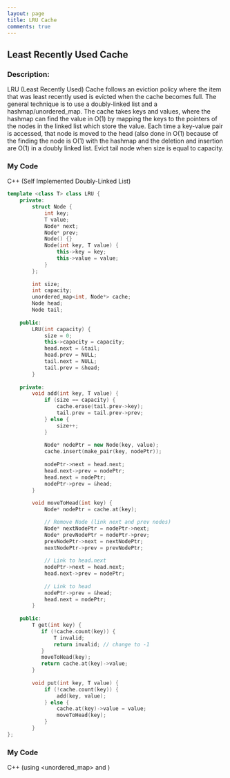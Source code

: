 ```yaml
---
layout: page
title: LRU Cache
comments: true
---
```


## Least Recently Used Cache

### Description:
LRU (Least Recently Used) Cache follows an eviction policy where the item that was least recently used is evicted when
the cache becomes full. The general technique is to use a doubly-linked list and a hashmap/unordered_map. The cache takes keys
and values, where the hashmap can find the value in O(1) by mapping the keys to the pointers of the nodes in the linked list
which store the value. Each time a key-value pair is accessed, that node is moved to the head (also done in O(1) because of the
finding the node is O(1) with the hashmap and the deletion and insertion are O(1) in a doubly linked list. Evict tail node 
when size is equal to capacity.
  
### My Code  
C++ (Self Implemented Doubly-Linked List)
```c++
template <class T> class LRU {
    private:
        struct Node {
            int key;
            T value;
            Node* next;
            Node* prev;
            Node() {}
            Node(int key, T value) {
                this->key = key;
                this->value = value;
            }
        };
        
        int size;
        int capacity;
        unordered_map<int, Node*> cache;
        Node head;
        Node tail;
    
    public:
        LRU(int capacity) {
            size = 0;
            this->capacity = capacity;
            head.next = &tail;
            head.prev = NULL;
            tail.next = NULL;
            tail.prev = &head;
        }
    
    private:
        void add(int key, T value) {
            if (size == capacity) {
                cache.erase(tail.prev->key);
                tail.prev = tail.prev->prev;
            } else {
                size++;
            }
            
            Node* nodePtr = new Node(key, value);
            cache.insert(make_pair(key, nodePtr));
            
            nodePtr->next = head.next;
            head.next->prev = nodePtr;
            head.next = nodePtr;
            nodePtr->prev = &head;
        }
        
        void moveToHead(int key) {
            Node* nodePtr = cache.at(key);

            // Remove Node (link next and prev nodes)
            Node* nextNodePtr = nodePtr->next;
            Node* prevNodePtr = nodePtr->prev;
            prevNodePtr->next = nextNodePtr;
            nextNodePtr->prev = prevNodePtr;
            
            // Link to head.next
            nodePtr->next = head.next;
            head.next->prev = nodePtr;
            
            // Link to head
            nodePtr->prev = &head;
            head.next = nodePtr;
        }
    
    public:
        T get(int key) {
           if (!cache.count(key)) {
               T invalid;
               return invalid; // change to -1
           }
           moveToHead(key);
           return cache.at(key)->value;
        }
        
        void put(int key, T value) {
            if (!cache.count(key)) {
                add(key, value);
            } else {
                cache.at(key)->value = value;
                moveToHead(key);
            }
        }
};

```

### My Code  
C++ (using <unordered_map> and <list>)  
```c++

```
